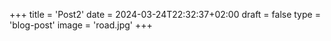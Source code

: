 +++
title = 'Post2'
date = 2024-03-24T22:32:37+02:00
draft = false
type = 'blog-post'
image = 'road.jpg'
+++
